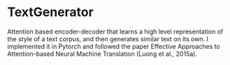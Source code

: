 # TextGenerator
Attention based encoder-decoder that learns a high level representation of the style of a text corpus, and then generates similar text on its own.  I implemented it in Pytorch and followed the paper Effective Approaches to Attention-based Neural Machine Translation (Luong et al., 2015a).

